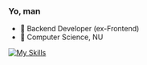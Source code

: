 ### Yo, man

- 🥋 Backend Developer (ex-Frontend)
- 🌱 Computer Science, NU

[![My Skills](https://skillicons.dev/icons?i=go,py,react,nextjs,docker)](https://skillicons.dev)
<!--
Here are some ideas to get you started:

- 🔭 I’m currently working on ...
- 🌱 I’m currently learning ...
- 👯 I’m looking to collaborate on ...
- 🤔 I’m looking for help with ...
- 💬 Ask me about ...
- 📫 How to reach me: ...
- 😄 Pronouns: ...
- ⚡ Fun fact: ...
-->

